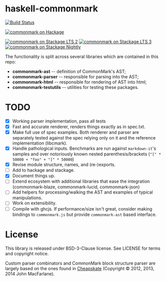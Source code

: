 # haskell-commonmark

[![Build Status](https://travis-ci.org/zudov/haskell-commonmark.svg?branch=master)](https://travis-ci.org/zudov/haskell-commonmark)

[![commonmark on Hackage](https://img.shields.io/hackage/v/commonmark.svg)](http://hackage.haskell.org/package/commonmark)

[![commonmark on Stackage LTS 2](http://stackage.org/package/commonmark/badge/lts-2)](http://stackage.org/lts-2/package/commonmark)
[![commonmark on Stackage LTS 3](http://stackage.org/package/commonmark/badge/lts-3)](http://stackage.org/lts-3/package/commonmark)
[![commonmark on Stackage Nightly](http://stackage.org/package/commonmark/badge/nightly)](http://stackage.org/nightly/package/commonmark)

The functionality is split across several libraries which are contained in this
repo:

- **commonmark-ast** -- definition of CommonMark's AST;
- **commonmark-parser** -- responsible for parsing into the AST;
- **commonmark-html** -- responsible for rendering of AST into html;
- **commonmark-testutils** -- utilities for testing these packages.

# TODO

- [X] Working parser implementation, pass all tests
- [X] Fast and accurate renderer, renders things exactly as in spec.txt.
- [X] Make full use of spec examples.
      Both renderer and parser are separately tested against the spec relying only on it
	  and the reference implementation (libcmark).
- [X] Handle pathological inputs. Benchmarks are run against `markdown-it`'s samples
      and over notoriously known nested parenthesis/brackets (`"[" * 50000 + "foo" + "]" * 50000`)
- [X] Revise module structure, names, and (re-)exports.
- [ ] Add to hackage and stackage.
- [X] Document things up.
- [ ] Extend ecosystem with additional libraries that ease the integration
      (commonmark-blaze, commonmark-lucid, commonmark-json)
- [ ] Add helpers for processing/walking the AST and examples of typical manipulations.
- [ ] Work on extensibility.
- [ ] Compile with ghcjs. If performance/size isn't great, consider making bindings to
      `commonmark.js` but provide `commonmark-ast` based interface.

# License

This library is released under BSD-3-Clause license. See LICENSE for terms and copyright notice.

Custom parser combinators and CommonMark block structure parser are largely based on the ones found
in [Cheapskate](https://github.com/jgm/cheapskate) (Copyright © 2012, 2013, 2014 John MacFarlane).

